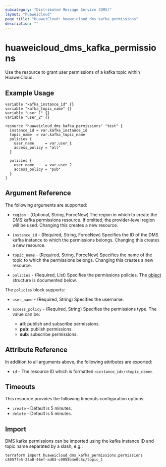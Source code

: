 ```yaml
---
subcategory: "Distributed Message Service (DMS)"
layout: "huaweicloud"
page_title: "HuaweiCloud: huaweicloud_dms_kafka_permissions"
description: ""
---
```


# huaweicloud_dms_kafka_permissions

Use the resource to grant user permissions of a kafka topic within HuaweiCloud.

## Example Usage

```hcl
variable "kafka_instance_id" {}
variable "kafka_topic_name" {}
variable "user_1" {}
variable "user_2" {}

resource "huaweicloud_dms_kafka_permissions" "test" {
  instance_id = var.kafka_instance_id
  topic_name  = var.kafka_topic_name
  policies {
    user_name     = var.user_1
    access_policy = "all"
  }

  policies {
    user_name     = var.user_2
    access_policy = "pub"
  }
}
```

## Argument Reference

The following arguments are supported:

* `region` - (Optional, String, ForceNew) The region in which to create the DMS kafka permissions resource. If omitted, the
  provider-level region will be used. Changing this creates a new resource.

* `instance_id` - (Required, String, ForceNew) Specifies the ID of the DMS kafka instance to which the permissions belongs.
  Changing this creates a new resource.

* `topic_name` - (Required, String, ForceNew) Specifies the name of the topic to which the permissions belongs.
  Changing this creates a new resource.

* `policies` - (Required, List) Specifies the permissions policies. The [object](#dms_kafka_policies) structure is
  documented below.

<a name="dms_kafka_policies"></a>
The `policies` block supports:

* `user_name` - (Required, String) Specifies the username.

* `access_policy` - (Required, String) Specifies the permissions type. The value can be:
  + **all**: publish and subscribe permissions.
  + **pub**: publish permissions.
  + **sub**: subscribe permissions.

## Attribute Reference

In addition to all arguments above, the following attributes are exported:

* `id` - The resource ID which is formatted `<instance_id>/<topic_name>`.

## Timeouts

This resource provides the following timeouts configuration options:

* `create` - Default is 5 minutes.
* `delete` - Default is 5 minutes.

## Import

DMS kafka permissions can be imported using the kafka instance ID and topic name separated by a slash, e.g.:

```
terraform import huaweicloud_dms_kafka_permissions.permissions c8057fe5-23a8-46ef-ad83-c0055b4e0c5c/topic_1
```
